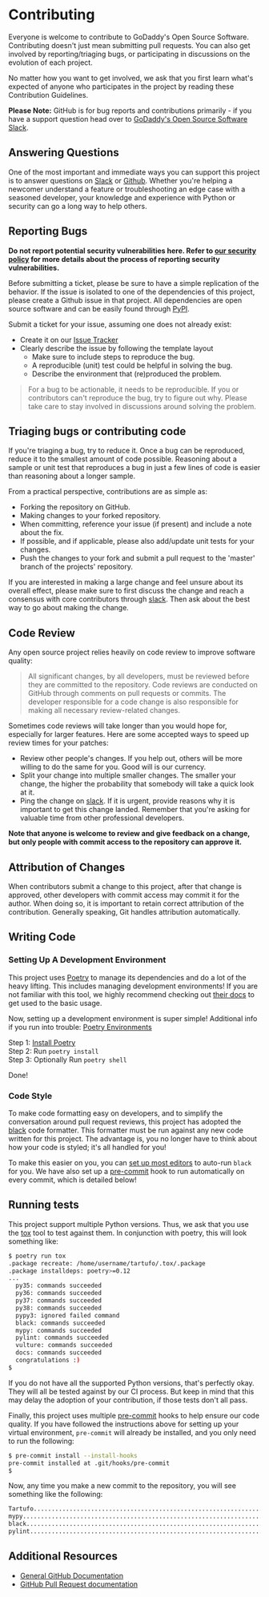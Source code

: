 # Contributing

Everyone is welcome to contribute to GoDaddy's Open Source Software.
Contributing doesn't just mean submitting pull requests. You can also get
involved by reporting/triaging bugs, or participating in discussions on the evolution of each
project.

No matter how you want to get involved, we ask that you first learn what's
expected of anyone who participates in the project by reading these Contribution
Guidelines.

**Please Note:** GitHub is for bug reports and contributions primarily - if you
have a support question head over to [GoDaddy's Open Source Software Slack][slack].

## Answering Questions

One of the most important and immediate ways you can support this project is to
answer questions on [Slack][slack] or [Github][issues]. Whether you're helping a
newcomer understand a feature or troubleshooting an edge case with a seasoned
developer, your knowledge and experience with Python or security can go a long
way to help others.

## Reporting Bugs

**Do not report potential security vulnerabilities here. Refer to
[our security policy] for more details about the process of reporting
security vulnerabilities.**

Before submitting a ticket, please be sure to have a simple replication of the
behavior. If the issue is isolated to one of the dependencies of this project,
please create a Github issue in that project. All dependencies are open source
software and can be easily found through [PyPI].

Submit a ticket for your issue, assuming one does not already exist:

- Create it on our [Issue Tracker][issues]
- Clearly describe the issue by following the template layout
  - Make sure to include steps to reproduce the bug.
  - A reproducible (unit) test could be helpful in solving the bug.
  - Describe the environment that (re)produced the problem.

> For a bug to be actionable, it needs to be reproducible. If you or
> contributors can't reproduce the bug, try to figure out why. Please take care
> to stay involved in discussions around solving the problem.

## Triaging bugs or contributing code

If you're triaging a bug, try to reduce it. Once a bug can be reproduced, reduce
it to the smallest amount of code possible. Reasoning about a sample or unit
test that reproduces a bug in just a few lines of code is easier than reasoning
about a longer sample.

From a practical perspective, contributions are as simple as:

- Forking the repository on GitHub.
- Making changes to your forked repository.
- When committing, reference your issue (if present) and include a note about
  the fix.
- If possible, and if applicable, please also add/update unit tests for your
  changes.
- Push the changes to your fork and submit a pull request to the 'master' branch
  of the projects' repository.

If you are interested in making a large change and feel unsure about its overall
effect, please make sure to first discuss the change and reach a consensus with
core contributors through [slack]. Then ask about the best way to go about
making the change.

## Code Review

Any open source project relies heavily on code review to improve software
quality:

> All significant changes, by all developers, must be reviewed before they are
> committed to the repository. Code reviews are conducted on GitHub through
> comments on pull requests or commits. The developer responsible for a code
> change is also responsible for making all necessary review-related changes.

Sometimes code reviews will take longer than you would hope for, especially for
larger features. Here are some accepted ways to speed up review times for your
patches:

- Review other people's changes. If you help out, others will be more willing to
  do the same for you. Good will is our currency.
- Split your change into multiple smaller changes. The smaller your change, the
  higher the probability that somebody will take a quick look at it.
- Ping the change on [slack]. If it is urgent, provide reasons why it is
  important to get this change landed. Remember that you're asking for valuable
  time from other professional developers.

**Note that anyone is welcome to review and give feedback on a change, but only
people with commit access to the repository can approve it.**

## Attribution of Changes

When contributors submit a change to this project, after that change is approved,
other developers with commit access may commit it for the author. When doing so,
it is important to retain correct attribution of the contribution. Generally
speaking, Git handles attribution automatically.

## Writing Code

### Setting Up A Development Environment

This project uses [Poetry] to manage its dependencies and do a lot of the heavy
lifting. This includes managing development environments! If you are not
familiar with this tool, we highly recommend checking out [their docs][poetry docs]
to get used to the basic usage.

Now, setting up a development environment is super simple! Additional info if you run into trouble: [Poetry Environments]

Step 1: [Install Poetry]  
Step 2: Run ``poetry install``  
Step 3: Optionally Run ``poetry shell``  

Done!

### Code Style

To make code formatting easy on developers, and to simplify the conversation
around pull request reviews, this project has adopted the
[black] code formatter. This formatter must be run against any new code written
for this project. The advantage is, you no longer have to think about how your
code is styled; it's all handled for you!

To make this easier on you, you can [set up most editors][black-editors] to
auto-run `black` for you. We have also set up a [pre-commit] hook to run
automatically on every commit, which is detailed below!

## Running tests

This project support multiple Python versions. Thus, we ask that you use the
[tox] tool to test against them. In conjunction with poetry, this will look
something like:

```sh
$ poetry run tox
.package recreate: /home/username/tartufo/.tox/.package
.package installdeps: poetry>=0.12
...
  py35: commands succeeded
  py36: commands succeeded
  py37: commands succeeded
  py38: commands succeeded
  pypy3: ignored failed command
  black: commands succeeded
  mypy: commands succeeded
  pylint: commands succeeded
  vulture: commands succeeded
  docs: commands succeeded
  congratulations :)
$
```

If you do not have all the supported Python versions, that's perfectly okay.
They will all be tested against by our CI process. But keep in mind that this
may delay the adoption of your contribution, if those tests don't all pass.

Finally, this project uses multiple [pre-commit] hooks to help ensure our code
quality. If you have followed the instructions above for setting up your virtual
environment, `pre-commit` will already be installed, and you only need to run
the following:

```sh
$ pre-commit install --install-hooks
pre-commit installed at .git/hooks/pre-commit
$
```

Now, any time you make a new commit to the repository, you will see something
like the following:

```sh
Tartufo..................................................................Passed
mypy.....................................................................Passed
black....................................................................Passed
pylint...................................................................Passed
```

## Additional Resources

- [General GitHub Documentation](https://help.github.com/)
- [GitHub Pull Request documentation](https://help.github.com/send-pull-requests/)

[black]: https://github.com/psf/black
[black-editors]: https://github.com/psf/black#editor-integration
[issues]: https://github.com/godaddy/tartufo/issues
[Install Poetry]: https://python-poetry.org/docs/#installation
[Poetry Environments]: https://python-poetry.org/docs/managing-environments/
[our security policy]: https://github.com/godaddy/tartufo/security/policy
[PEP 8]: https://www.python.org/dev/peps/pep-0008/
[Poetry]: https://python-poetry.org/
[poetry docs]: https://python-poetry.org/docs/
[pre-commit]: https://pre-commit.com/
[PyPI]: http://pypi.org/
[slack]: https://godaddy-oss.slack.com/
[tox]: https://tox.readthedocs.io/en/latest/
